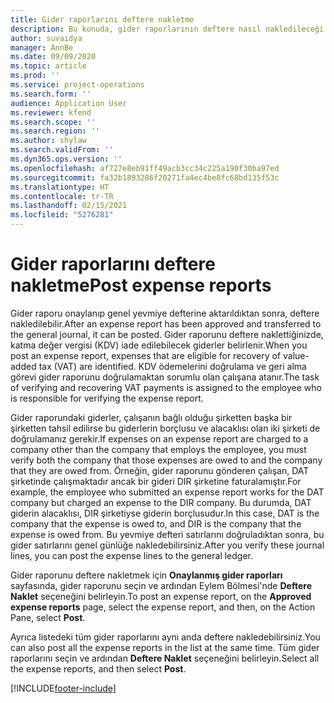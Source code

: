 ```yaml
---
title: Gider raporlarını deftere nakletme
description: Bu konuda, gider raporlarının deftere nasıl nakledileceği açıklanmaktadır.
author: suvaidya
manager: AnnBe
ms.date: 09/09/2020
ms.topic: article
ms.prod: ''
ms.service: project-operations
ms.search.form: ''
audience: Application User
ms.reviewer: kfend
ms.search.scope: ''
ms.search.region: ''
ms.author: shylaw
ms.search.validFrom: ''
ms.dyn365.ops.version: ''
ms.openlocfilehash: af727e8eb91ff49acb3cc34c225a190f30ba97ed
ms.sourcegitcommit: fa32b1893286f20271fa4ec4be8fc68bd135f53c
ms.translationtype: HT
ms.contentlocale: tr-TR
ms.lasthandoff: 02/15/2021
ms.locfileid: "5276281"
---
```

# <a name="post-expense-reports"></a><span data-ttu-id="b9875-103">Gider raporlarını deftere nakletme</span><span class="sxs-lookup"><span data-stu-id="b9875-103">Post expense reports</span></span>

<span data-ttu-id="b9875-104">Gider raporu onaylanıp genel yevmiye defterine aktarıldıktan sonra, deftere nakledilebilir.</span><span class="sxs-lookup"><span data-stu-id="b9875-104">After an expense report has been approved and transferred to the general journal, it can be posted.</span></span> <span data-ttu-id="b9875-105">Gider raporunu deftere naklettiğinizde, katma değer vergisi (KDV) iade edilebilecek giderler belirlenir.</span><span class="sxs-lookup"><span data-stu-id="b9875-105">When you post an expense report, expenses that are eligible for recovery of value-added tax (VAT) are identified.</span></span> <span data-ttu-id="b9875-106">KDV ödemelerini doğrulama ve geri alma görevi gider raporunu doğrulamaktan sorumlu olan çalışana atanır.</span><span class="sxs-lookup"><span data-stu-id="b9875-106">The task of verifying and recovering VAT payments is assigned to the employee who is responsible for verifying the expense report.</span></span>

<span data-ttu-id="b9875-107">Gider raporundaki giderler, çalışanın bağlı olduğu şirketten başka bir şirketten tahsil edilirse bu giderlerin borçlusu ve alacaklısı olan iki şirketi de doğrulamanız gerekir.</span><span class="sxs-lookup"><span data-stu-id="b9875-107">If expenses on an expense report are charged to a company other than the company that employs the employee, you must verify both the company that those expenses are owed to and the company that they are owed from.</span></span> <span data-ttu-id="b9875-108">Örneğin, gider raporunu gönderen çalışan, DAT şirketinde çalışmaktadır ancak bir gideri DIR şirketine faturalamıştır.</span><span class="sxs-lookup"><span data-stu-id="b9875-108">For example, the employee who submitted an expense report works for the DAT company but charged an expense to the DIR company.</span></span> <span data-ttu-id="b9875-109">Bu durumda, DAT giderin alacaklısı, DIR şirketiyse giderin borçlusudur.</span><span class="sxs-lookup"><span data-stu-id="b9875-109">In this case, DAT is the company that the expense is owed to, and DIR is the company that the expense is owed from.</span></span> <span data-ttu-id="b9875-110">Bu yevmiye defteri satırlarını doğruladıktan sonra, bu gider satırlarını genel günlüğe nakledebilirsiniz.</span><span class="sxs-lookup"><span data-stu-id="b9875-110">After you verify these journal lines, you can post the expense lines to the general ledger.</span></span>

<span data-ttu-id="b9875-111">Gider raporunu deftere nakletmek için **Onaylanmış gider raporları** sayfasında, gider raporunu seçin ve ardından Eylem Bölmesi'nde **Deftere Naklet** seçeneğini belirleyin.</span><span class="sxs-lookup"><span data-stu-id="b9875-111">To post an expense report, on the **Approved expense reports** page, select the expense report, and then, on the Action Pane, select **Post**.</span></span>

<span data-ttu-id="b9875-112">Ayrıca listedeki tüm gider raporlarını aynı anda deftere nakledebilirsiniz.</span><span class="sxs-lookup"><span data-stu-id="b9875-112">You can also post all the expense reports in the list at the same time.</span></span> <span data-ttu-id="b9875-113">Tüm gider raporlarını seçin ve ardından **Deftere Naklet** seçeneğini belirleyin.</span><span class="sxs-lookup"><span data-stu-id="b9875-113">Select all the expense reports, and then select **Post**.</span></span>


[!INCLUDE[footer-include](../includes/footer-banner.md)]